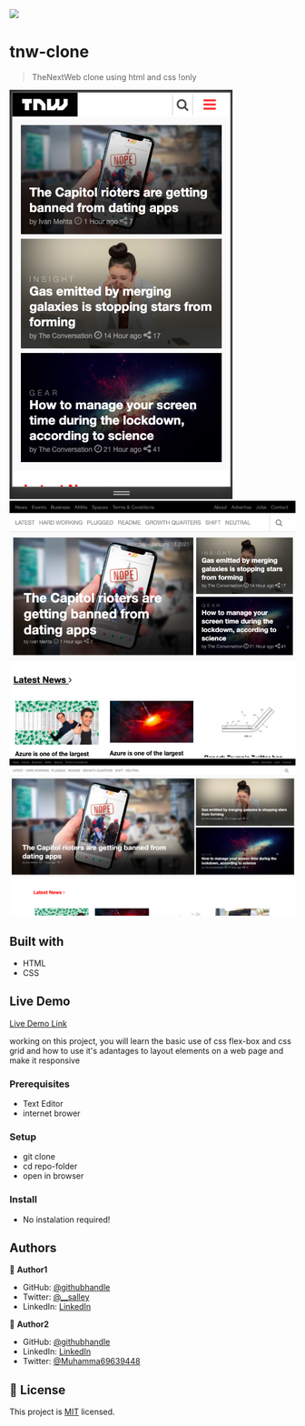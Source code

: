 ![](https://img.shields.io/badge/Microverse-blueviolet)

# tnw-clone

> TheNextWeb clone using html and css !only

![screenshot](./screenshots/mobile.png)
![screenshot](./screenshots/tablet.png)
![screenshot](./screenshots/desktop.png)

## Built with

- HTML
- CSS

## Live Demo

[Live Demo Link](https://juxsalley.github.io/tnw-clone/)

working on this project, you will learn the basic use of css flex-box and css grid and how to use it's adantages to layout elements on a web page and make it responsive

### Prerequisites

- Text Editor
- internet brower

### Setup

- git clone <link-of-the-repo>
- cd repo-folder
- open in browser

### Install

- No instalation required!

## Authors

👤 **Author1**

- GitHub: [@githubhandle](https://github.com/juxsalley)
- Twitter: [@__salley](https://twitter.com/__salley)
- LinkedIn: [LinkedIn](https://www.linkedin.com/in/dev-salley/)

👤 **Author2**

- GitHub: [@githubhandle](https://github.com/mahtsham)
- LinkedIn: [LinkedIn](https://www.linkedin.com/in/muhammad-ahtsham)
- Twitter: [@Muhamma69639448](https://twitter.com/Muhamma69639448)

## 📝 License

This project is [MIT](./LICENSE) licensed.
